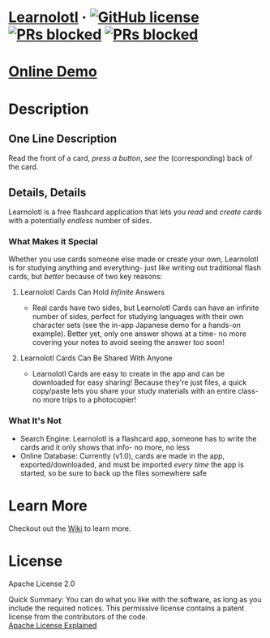 # [Learnolotl](https://cflinchbaugh.github.io/Learnolotl/) &middot; [![GitHub license](https://img.shields.io/badge/version-BETA-yellow.svg)](https://en.wikipedia.org/wiki/Software_release_life_cycle) [![PRs blocked](https://img.shields.io/badge/license-Apache2.0-blue.svg)](https://tldrlegal.com/license/apache-license-2.0-(apache-2.0)) [![PRs blocked](https://img.shields.io/badge/PRs-blocked-red.svg)](https://help.github.com/articles/about-pull-requests/)

# <a href="https://cflinchbaugh.github.io/Learnolotl/">Online Demo</a><br/>

# Description
<a name="description"></a>

## One Line Description
Read the front of a card, *press a button*, *see* the (corresponding) back of the card.

## Details, Details
Learnolotl is a free flashcard application that lets you *read* and *create* cards with a potentially *endless* number of sides.<br/>

### What Makes it Special
Whether you use cards someone else made or create your own, Learnolotl is for studying anything and everything- just like writing out traditional flash cards, but *better* because of two key reasons:<br/>

1. Learnolotl Cards Can Hold *Infinite* Answers
   + Real cards have two sides, but Learnolotl Cards can have an infinite number of sides, perfect for studying languages with their own character sets (see the in-app Japanese demo for a hands-on example).  Better yet, only one answer shows at a time- no more covering your notes to avoid seeing the answer too soon!

2. Learnolotl Cards Can Be Shared With Anyone
   + Learnolotl Cards are easy to create in the app and can be downloaded for easy sharing!  Because they're just files, a quick copy/paste lets you share your study materials with an entire class- no more trips to a photocopier!
   
### What It's Not
+ Search Engine: Learnolotl is a flashcard app, someone has to write the cards and it only shows that info- no more, no less
+ Online Database: Currently (v1.0), cards are made in the app, exported/downloaded, and must be imported *every time* the app is started, so be sure to back up the files somewhere safe

# Learn More
Checkout out the <a href="https://github.com/cflinchbaugh/Learnolotl/wiki">Wiki</a> to learn more.

# License
<a name="license"></a>
Apache License 2.0

Quick Summary: You can do what you like with the software, as long as you include the required notices. This permissive license contains a patent license from the contributors of the code.
<br/>
<a href="https://tldrlegal.com/license/apache-license-2.0-(apache-2.0)">Apache License Explained</a>
